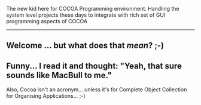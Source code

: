 The new kid here for COCOA Programming environment. Handling the system level projects these days to integrate with rich set of GUI programming aspects of COCOA

----

Welcome ... but what does that *mean*? ;-)
----
Funny... I read it and thought: "Yeah, that sure sounds like MacBull to me."
----
Also, Cocoa isn't an acronym... unless it's for Complete Object Collection for Organising Applications... ;-)
